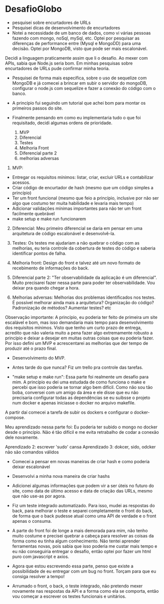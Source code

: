 # DesafioGlobo

- pesquisei sobre encurtadores de URLs
- Pesquisei dicas de desenvolvimento de encurtadores
- Notei a necessidade de um banco de dados, como vi várias pessoas fazendo com mongo, noSql, mySql, etc. Optei por pesquisar as diferenças de performance entre (Mysql e MongoDD) para uma decisão.
Optei por MongoDB, visto que pode ser mais escalonável.

Decidi a linguagem praticamente assim que li o desafio. Ao mexer com APIs, sabia que Node.js seria bom. Em minhas pesquisas sobre encurtadores de URLs pude confirmar minha teoria.

- Pesquisei de forma mais específica, sobre o uso de sequelize com MongoDB e já comecei a brincar em subir o servidor do mongoDB, configurar o node.js com sequelize e fazer a conexão do código com o banco.

- A princípio fui seguindo um tutorial que achei bom para montar os primeiros passos do site.

- Finalmente pensando em como eu implementaria tudo o que foi requisitado, decidi algumas ordens de prioridade.
	1) MVP
	2) Diferencial
	3) Testes
	4) Melhoria Front
	5) Diferencial parte 2
	6) melhorias adversas


1) MVP:
- Entregar os requisitos mínimos: listar, criar, excluir URLs e contabilizar acessos. 
- Criar código de encurtador de hash (mesmo que um código simples a princípio)
- Ter um front funcional (mesmo que feio a princípio, inclusive por não ser algo que costumo ter muita habilidade e levaria mais tempo)
- Adicionar validações mínimas importantes para não ter um front facilmente quebrável
- make setup e make run funcionarem

2) Diferencial:
Meu primeiro diferencial se daria em pensar em uma arquitetura de código escalonável e desenvolvê-la.

3) Testes:
Os testes me ajudariam a não quebrar o código com as melhorias, eu teria controle da cobertura de testes do código e saberia identificar pontos de falha.

4) Melhoria front:
Design do front e talvez até um novo formato de recebimento de informações do back.

5) Diferencial parte 2:
"Ter observabilidade da aplicação é um diferencial".
Muito precisarei fazer nessa parte para poder ter observabilidade. Vou deixar pra quando chegar a hora.

6) Melhorias adversas:
Melhorias dos problemas identificados nos testes.
É possível melhorar ainda mais a arquitetura? Organização do código? Padronização de métodos? Aumentar testes? etc

Observação importante: A princípio, eu poderia ter feito de primeira um site escalável e bom, mas isso demandaria mais tempo para desenvolvimento dos requisitos mínimos.
Visto que tenho um curto prazo de entrega, acredito que não valeria muito a pena fazer algo extremamente robusto a princípio e deixar a desejar em muitas outras coisas que eu poderia fazer. Por isso defini um MVP e acrescentarei as melhorias que der tempo de produzir até o prazo final.

- Desenvolvimento do MVP.

- Antes tarde do que nunca? Fiz um trello pra controle das tarefas.

- "make setup e make run": Essa parte foi realmente um desafio para mim. A princípio eu dei uma estudada de como funciona o make e percebi que isso poderia se tornar algo bem difícil.
Como não sou tão boba, conversei com um amigo da área e ele disse que eu não precisaria configurar todas as dependências se eu suibsse o projeto num docker e apenas iniciasse o docker no arquivo makefile.

A partir daí comecei a tarefa de subir os dockers e configurar o docker-compose.

Meu aprendizado nessa parte foi: Eu poderia ter subido o mongo no docker desde o princípio. Não é tão difícil e me evita retrabalho de codar a conexão dele novamente.

Aprendizado 2: escrever 'sudo' cansa
Aprendizado 3: dokcer, sido, odcker não são comandos válidos

- Comecei a pensar em novas maneiras de criar hash e como poderia deixar escalonável

- Desenvolvi a minha nova maneira de criar hashs

- Adicionei algumas informações que podem vir a ser úteis no futuro do site, como data de último acesso e data de criação das URLs, mesmo que não use-as por agora.

- Fiz um teste integrado automatizado.
Para isso, mudei as respostas do back, para melhorar o teste e separei completamente o front do back, de forma que o back pudesse atual como uma API de verdade e o front apenas o consuma.

- A parte do front foi de longe a mais demorada para mim, não tenho muito costume e precisei quebrar a cabeça para resolver as coisas da forma como eu tinha algum conhecimento.
Não tentei aprender ferramentas novas, pois sabia que isso poderia me custar mais tempo e eu não conseguiria entregar o desafio, então optei por fazer um html puro com javascript e axios.

- Agora que estou escrevendo essa parte, penso que existe a possibilidade de eu entregar com um bug no front. Torçam para que eu consiga resolver a tempo!

- Arrumado o front, o back, o teste integrado, não pretendo mexer novamente nas respostas da API e a forma como ela se comporta, então vou começar a escrever os testes funcionais e unitários.

 
